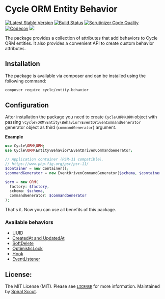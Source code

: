 # Cycle ORM Entity Behavior
[![Latest Stable Version](https://poser.pugx.org/cycle/entity-behavior/version)](https://packagist.org/packages/cycle/entity-behavior)
[![Build Status](https://github.com/cycle/entity-behavior/workflows/build/badge.svg)](https://github.com/cycle/entity-behavior/actions)
[![Scrutinizer Code Quality](https://scrutinizer-ci.com/g/cycle/entity-behavior/badges/quality-score.png?b=1.x)](https://scrutinizer-ci.com/g/cycle/entity-behavior/?branch=1.x)
[![Codecov](https://codecov.io/gh/cycle/entity-behavior/graph/badge.svg)](https://codecov.io/gh/cycle/entity-behavior)
<a href="https://discord.gg/TFeEmCs"><img src="https://img.shields.io/badge/discord-chat-magenta.svg"></a>

The package provides a collection of attributes that add behaviors to Cycle ORM entities. It also provides a convenient
API to create custom behavior attributes.

## Installation

The package is available via composer and can be installed using the following command:

```bash
composer require cycle/entity-behavior
```

## Configuration

After installation the package you need to create `Cycle\ORM\ORM` object with
passing `\Cycle\ORM\Entity\Behavior\EventDrivenCommandGenerator` generator object as third (`commandGenerator`)
argument.

**Example**

```php
use Cycle\ORM\ORM;
use Cycle\ORM\Entity\Behavior\EventDrivenCommandGenerator;

// Application container (PSR-11 compatible).
// https://www.php-fig.org/psr/psr-11/
$container = new Container();
$commandGenerator = new EventDrivenCommandGenerator($schema, $container);

$orm = new ORM(
  factory: $factory, 
  schema: $schema, 
  commandGenerator: $commandGenerator
);
```

That's it. Now you can use all benefits of this package.

### Available behaviors

- [UUID](https://cycle-orm.dev/docs/entity-behaviors-uuid)
- [CreatedAt and UpdatedAt](https://cycle-orm.dev/docs/entity-behaviors-timestamps)
- [SoftDelete](https://cycle-orm.dev/docs/entity-behaviors-soft-delete)
- [OptimisticLock](https://cycle-orm.dev/docs/entity-behaviors-optimistic-lock)
- [Hook](https://cycle-orm.dev/docs/entity-behaviors-hooks)
- [EventListener](https://cycle-orm.dev/docs/entity-behaviors-event-listener)

## License:

The MIT License (MIT). Please see [`LICENSE`](./LICENSE) for more information. Maintained
by [Spiral Scout](https://spiralscout.com).
